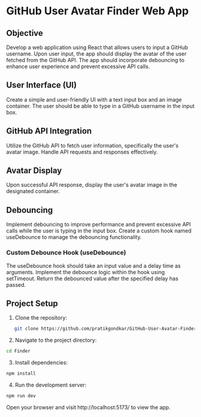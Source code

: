 
# GitHub User Avatar Finder Web App

## Objective

Develop a web application using React that allows users to input a GitHub username. Upon user input, the app should display the avatar of the user fetched from the GitHub API. The app should incorporate debouncing to enhance user experience and prevent excessive API calls.

## User Interface (UI)

Create a simple and user-friendly UI with a text input box and an image container. The user should be able to type in a GitHub username in the input box.

## GitHub API Integration

Utilize the GitHub API to fetch user information, specifically the user's avatar image. Handle API requests and responses effectively.

## Avatar Display

Upon successful API response, display the user's avatar image in the designated container.

## Debouncing

Implement debouncing to improve performance and prevent excessive API calls while the user is typing in the input box. Create a custom hook named useDebounce to manage the debouncing functionality.

### Custom Debounce Hook (useDebounce)

The useDebounce hook should take an input value and a delay time as arguments. Implement the debounce logic within the hook using setTimeout. Return the debounced value after the specified delay has passed.

## Project Setup

1. Clone the repository:

```bash
   git clone https://github.com/pratikgondkar/GitHub-User-Avatar-Finder-.git

```

2. Navigate to the project directory:

```bash
cd Finder
```

3. Install dependencies:

```bash
npm install

```

4. Run the development server:

```bash
npm run dev


```

Open your browser and visit http://localhost:5173/ to view the app.
